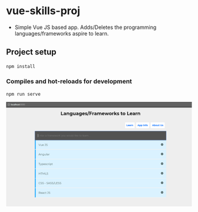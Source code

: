 # vue-skills-proj
- Simple Vue JS based app. Adds/Deletes the programming languages/frameworks aspire to learn.

## Project setup
```
npm install
```

### Compiles and hot-reloads for development
```
npm run serve
```

<img src="demo.png" />
